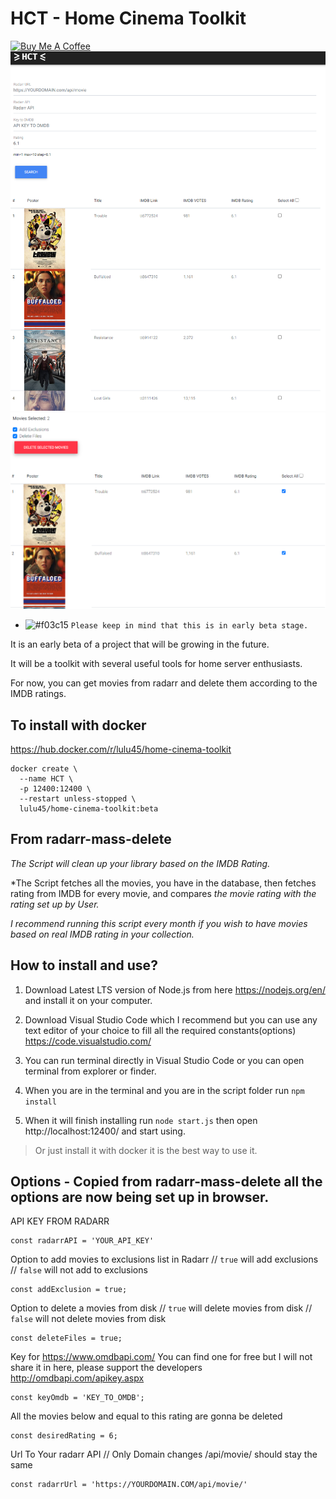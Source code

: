 # HCT - Home Cinema Toolkit
<a href="https://www.buymeacoffee.com/lulu45" target="_blank"><img src="https://cdn.buymeacoffee.com/buttons/default-orange.png" alt="Buy Me A Coffee" style="height: 51px !important;width: 217px !important;" ></a>
![hct](https://github.com/luluhoc/home-cinema-toolkit/blob/master/screenshots/hct.png?raw=true)
![hct2](https://github.com/luluhoc/home-cinema-toolkit/blob/master/screenshots/ss2.png?raw=true)

- ![#f03c15](https://placehold.it/15/f03c15/000000?text=+) `Please keep in mind that this is in early beta stage.`

 It is an early beta of a project that will be growing in the future.

It will be a toolkit with several useful tools for home server enthusiasts.

For now, you can get movies from radarr and delete them according to the IMDB ratings.

To install with docker
-------
https://hub.docker.com/r/lulu45/home-cinema-toolkit
```
docker create \
  --name HCT \
  -p 12400:12400 \
  --restart unless-stopped \
  lulu45/home-cinema-toolkit:beta
```

From radarr-mass-delete
-------

*The Script will clean up your library based on the IMDB Rating.*

*The Script fetches all the movies, you have in the database, then fetches rating from IMDB for every movie, and compares *the movie rating with the rating set up by User.*

*I recommend running this script every month if you wish to have movies based on real IMDB rating in your collection.*

How to install and use?
---
1. Download Latest LTS version of Node.js from here https://nodejs.org/en/ and install it on your computer.

2. Download Visual Studio Code which I recommend but you can use any text editor of your choice to fill all the required constants(options) https://code.visualstudio.com/

3. You can run terminal directly in Visual Studio Code or you can open terminal from explorer or finder.

4. When you are in the terminal and you are in the script folder run `npm install`

5. When it will finish installing run `node start.js` then open http://localhost:12400/ and start using.

> Or just install it with docker it is the best way to use it.


Options - Copied from radarr-mass-delete all the options are now being set up in browser.
---
API KEY FROM RADARR
```
const radarrAPI = 'YOUR_API_KEY'
```
Option to add movies to exclusions list in Radarr // `true` will add exclusions // `false` will not add to exclusions
```
const addExclusion = true;
```
Option to delete a movies from disk // `true` will delete movies from disk // `false` will not delete movies from disk
```
const deleteFiles = true;
```
Key for https://www.omdbapi.com/ You can find one for free but I will not share it in here, please support the developers
http://omdbapi.com/apikey.aspx
```
const keyOmdb = 'KEY_TO_OMDB';
```
All the movies below and equal to this rating are gonna be deleted
```
const desiredRating = 6;
```
Url To Your radarr API // Only Domain changes /api/movie/ should stay the same
```
const radarrUrl = 'https://YOURDOMAIN.COM/api/movie/'
```
